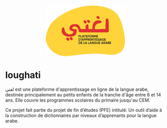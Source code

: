 <p align="center">
    <a href="loughati arabic learning plateforme" target="_blank">
        <img src="logo-big.png" width="250" alt="Loughati" />
    </a>
</p>

# loughati
لغتي est une plateforme d'apprentissage en ligne de la langue arabe, destinée principalement au petits enfants de la tranche d'âge entre 6 et 14 ans. Elle couvre les programmes scolaires du primaire jusqu'au CEM.

Ce projet fait partie du projet de fin d’études (PFE) intitulé: Un outil d’aide à la construction de dictionnaires par niveaux d’apprenants pour la langue arabe.
